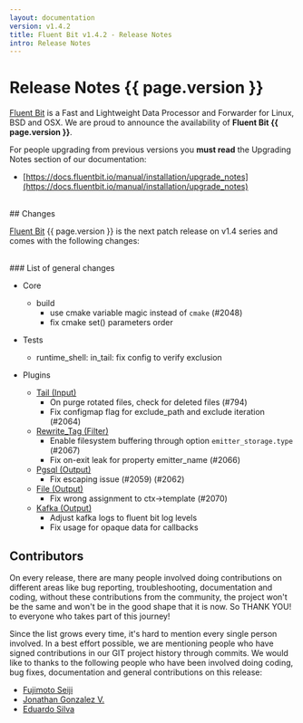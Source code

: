 ```yaml
---
layout: documentation
version: v1.4.2
title: Fluent Bit v1.4.2 - Release Notes
intro: Release Notes
---
```


# Release Notes {{ page.version }}

[Fluent Bit](http://fluentbit.io) is a Fast and Lightweight Data Processor and Forwarder for Linux, BSD and OSX. We are proud to announce the availability of __Fluent Bit {{ page.version }}__.

For people upgrading from previous versions you __must read__ the Upgrading Notes section of our documentation:

- [https://docs.fluentbit.io/manual/installation/upgrade_notes](https://docs.fluentbit.io/manual/installation/upgrade_notes)

<br>
## Changes

[Fluent Bit](https://fluentbit.io) {{ page.version }} is the next patch release on v1.4 series and comes with the following changes:

<br>
### List of general changes

 - Core
   - build
     - use cmake variable magic instead of `cmake` (#2048)
     - fix cmake set() parameters order

 - Tests
   - runtime_shell: in_tail: fix config to verify exclusion

 - Plugins
   - [Tail (Input)](https://docs.fluentbit.io/manual/input/tail/)
      - On purge rotated files, check for deleted files (#794)
      - Fix configmap flag for exclude_path and exclude iteration (#2064)
   - [Rewrite_Tag (Filter)](https://docs.fluentbit.io/manual/filter/rewrite_tag/)
      - Enable filesystem buffering through option ```emitter_storage.type``` (#2067)
      - Fix on-exit leak for property emitter_name (#2066)
   - [Pgsql (Output)](https://docs.fluentbit.io/manual/output/pgsql/)
      - Fix escaping issue (#2059) (#2062)
   - [File (Output)](https://docs.fluentbit.io/manual/output/file/)
      - Fix wrong assignment to ctx->template (#2070)
   - [Kafka (Output)](https://docs.fluentbit.io/manual/output/kafka/)
      - Adjust kafka logs to fluent bit log levels
      - Fix usage for opaque data for callbacks

## Contributors

On every release, there are many people involved doing contributions on different areas like bug reporting, troubleshooting, documentation and coding, without these contributions from the community, the project won't be the same and won't be in the good shape that it is now. So THANK YOU! to everyone who takes part of this journey!

Since the list grows every time, it's hard to mention every single person involved. In a best effort possible, we are mentioning people who have signed contributions in our GIT project history through commits. We would like to thanks to the following people who have been involved doing coding, bug fixes, documentation and general contributions on this release:

- [Fujimoto Seiji](https://github.com/fujimotos)
- [Jonathan Gonzalez V.](https://github.com/sxd)
- [Eduardo Silva](https://github.com/edsiper)
